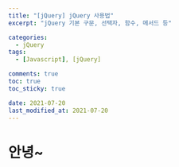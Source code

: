 ```yaml
---
title: "[jQuery] jQuery 사용법"
excerpt: "jQuery 기본 구문, 선택자, 함수, 메서드 등"

categories:
  - jQuery
tags:
  - [Javascript], [jQuery]

comments: true
toc: true
toc_sticky: true

date: 2021-07-20
last_modified_at: 2021-07-20
---
```


# 안녕~
